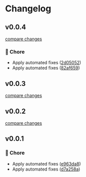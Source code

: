# Changelog


## v0.0.4

[compare changes](https://github.com/elhakimdev/typescript-abstract-data-type/compare/v0.0.3...v0.0.4)

### 🏡 Chore

- Apply automated fixes ([2d05052](https://github.com/elhakimdev/typescript-abstract-data-type/commit/2d05052))
- Apply automated fixes ([82af659](https://github.com/elhakimdev/typescript-abstract-data-type/commit/82af659))

## v0.0.3

[compare changes](https://github.com/elhakimdev/typescript-abstract-data-type/compare/v0.0.2...v0.0.3)

## v0.0.2

[compare changes](https://github.com/elhakimdev/typescript-abstract-data-type/compare/v0.0.1...v0.0.2)

## v0.0.1


### 🏡 Chore

- Apply automated fixes ([e963da8](https://github.com/unjs/packageName/commit/e963da8))
- Apply automated fixes ([d7a258a](https://github.com/unjs/packageName/commit/d7a258a))

